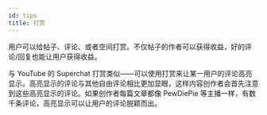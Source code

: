 ```yaml
---
id: tips
title: 打赏
---
```


用户可以给帖子、评论、或者空间打赏。不仅帖子的作者可以获得收益，好的评论/回复也能让用户获得收益。

与 YouTube 的 Superchat 打赏类似——可以使用打赏来让某一用户的评论高亮显示。高亮显示的评论与其他自由评论相比更加显眼，这样内容创作者会首先注意到这些高亮显示的评论。如果创作者每篇文章都像 PewDiePie 等主播一样，有数千条评论，高亮显示可以让用户的评论脱颖而出。
